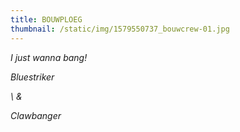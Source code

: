 ```yaml
---
title: BOUWPLOEG
thumbnail: /static/img/1579550737_bouwcrew-01.jpg
---
```

*I﻿ just wanna bang!*

*B﻿luestriker*

 *\    &*﻿  

*Clawbanger*